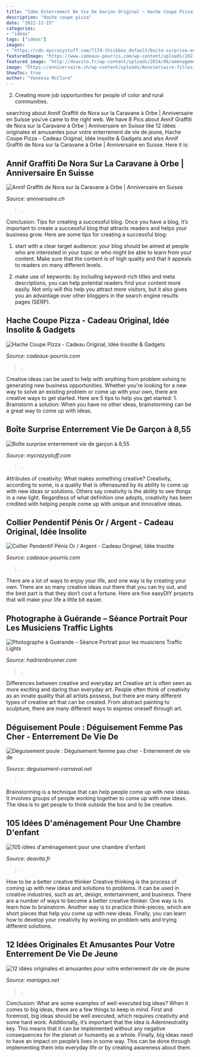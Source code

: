```yaml
---
title: "Idée Enterrement De Vie De Garçon Original ~ Hache Coupe Pizza"
description: "Hache coupe pizza"
date: "2022-11-15"
categories:
- "ideas"
tags: ["ideas"]
images:
- "https://cdn.mycrazystuff.com/7174-thickbox_default/boite-surprise-enterrement-vie-de-garcon.jpg"
featuredImage: "https://www.cadeaux-pourris.com/wp-content/uploads/2021/01/coupe-pizza-hache-768x768.jpg"
featured_image: "http://deavita.fr/wp-content/uploads/2014/06/aménagement-pour-une-chambre-denfant-garcon-bleu.jpg"
image: "https://anniversaire.ch/wp-content/uploads/Annviersaire-filles-Nora-Caravane-Orbe-Graffiti-3.jpg"
ShowToc: true
author: "Vanessa McClure"
---
```



2. Creating more job opportunities for people of color and rural communities. 

	

		
searching about Annif Graffiti de Nora sur la Caravane à Orbe | Anniversaire en Suisse you've came to the right web. We have 8 Pics about Annif Graffiti de Nora sur la Caravane à Orbe | Anniversaire en Suisse like 12 idées originales et amusantes pour votre enterrement de vie de jeune, Hache Coupe Pizza - Cadeau Original, Idée Insolite &amp; Gadgets and also Annif Graffiti de Nora sur la Caravane à Orbe | Anniversaire en Suisse. Here it is:
		
    
## Annif Graffiti De Nora Sur La Caravane à Orbe | Anniversaire En Suisse

<img loading=lazy src="https://anniversaire.ch/wp-content/uploads/Annviersaire-filles-Nora-Caravane-Orbe-Graffiti-3.jpg" onerror="this.onerror=null;this.src='https://tse3.mm.bing.net/th?id=OIP.jRDpiU4ye4HTQO6BLyvzhQHaGx&amp;pid=15.1';" alt="Annif Graffiti de Nora sur la Caravane à Orbe | Anniversaire en Suisse">

_Source: anniversaire.ch_

>. 

	

Conclusion: Tips for creating a successful blog.
Once you have a blog, it’s important to create a successful blog that attracts readers and helps your business grow. Here are some tips for creating a successful blog:
1. start with a clear target audience: your blog should be aimed at people who are interested in your topic or who might be able to learn from your content. Make sure that the content is of high quality and that it appeals to readers on many different levels.

2. make use of keywords: by including keyword-rich titles and meta descriptions, you can help potential readers find your content more easily. Not only will this help you attract more visitors, but it also gives you an advantage over other bloggers in the search engine results pages (SERP).


    
## Hache Coupe Pizza - Cadeau Original, Idée Insolite &amp; Gadgets

<img loading=lazy src="https://www.cadeaux-pourris.com/wp-content/uploads/2021/01/coupe-pizza-hache-768x768.jpg" onerror="this.onerror=null;this.src='https://tse2.mm.bing.net/th?id=OIP.6MqdG_2xU70BKUeco9ZLcQHaHa&amp;pid=15.1';" alt="Hache Coupe Pizza - Cadeau Original, Idée Insolite &amp; Gadgets">

_Source: cadeaux-pourris.com_

>. 

	

Creative ideas can be used to help with anything from problem solving to generating new business opportunities. Whether you're looking for a new way to solve an existing problem or come up with your own, there are creative ways to get started. Here are 5 tips to help you get started: 1. Brainstorm a solution: When you have no other ideas, brainstorming can be a great way to come up with ideas.

    
## Boîte Surprise Enterrement Vie De Garçon à 8,55

<img loading=lazy src="https://cdn.mycrazystuff.com/7174-thickbox_default/boite-surprise-enterrement-vie-de-garcon.jpg" onerror="this.onerror=null;this.src='https://tse4.mm.bing.net/th?id=OIP.Q7L-h9-5SS9g7t7qfDjiuAHaHa&amp;pid=15.1';" alt="Boîte surprise enterrement vie de garçon à 8,55">

_Source: mycrazystuff.com_

>. 

	

Attributes of creativity: What makes something creative?
Creativity, according to some, is a quality that is oftenasured by its ability to come up with new ideas or solutions. Others say creativity is the ability to see things in a new light. Regardless of what definition one adopts, creativity has been credited with helping people come up with unique and innovative ideas.

    
## Collier Pendentif Pénis Or / Argent - Cadeau Original, Idée Insolite

<img loading=lazy src="https://www.cadeaux-pourris.com/wp-content/uploads/2021/01/78460-kcuzwf.jpg" onerror="this.onerror=null;this.src='https://tse3.mm.bing.net/th?id=OIP.xQYO9Iq2uCJ8Y4sg4q1AAAHaHa&amp;pid=15.1';" alt="Collier Pendentif Pénis Or / Argent - Cadeau Original, Idée Insolite">

_Source: cadeaux-pourris.com_

>. 

	

There are a lot of ways to enjoy your life, and one way is by creating your own. There are so many creative ideas out there that you can try out, and the best part is that they don’t cost a fortune. Here are five easyDIY projects that will make your life a little bit easier.

    
## Photographe à Guérande – Séance Portrait Pour Les Musiciens Traffic Lights

<img loading=lazy src="http://www.hadrienbrunner.com/2011/wp-content/uploads/photographe-shooting-book-homme.jpg" onerror="this.onerror=null;this.src='https://tse3.mm.bing.net/th?id=OIP.Z3cGVEQnb9fM9XwnvJdGqAHaE7&amp;pid=15.1';" alt="Photographe à Guérande – Séance Portrait pour les musiciens Traffic Lights">

_Source: hadrienbrunner.com_

>. 

	

Differences between creative and everyday art
Creative art is often seen as more exciting and daring than everyday art. People often think of creativity as an innate quality that all artists possess, but there are many different types of creative art that can be created. From abstract painting to sculpture, there are many different ways to express oneself through art.

    
## Déguisement Poule : Déguisement Femme Pas Cher - Enterrement De Vie De

<img loading=lazy src="http://www.deguisement-carnaval.net/wp-content/uploads/2012/01/déguisement-poule.jpg" onerror="this.onerror=null;this.src='https://tse2.mm.bing.net/th?id=OIP.z_QBVA3k0Vec3LMdN5UKMAHaO0&amp;pid=15.1';" alt="Déguisement poule : Déguisement femme pas cher - Enterrement de vie de">

_Source: deguisement-carnaval.net_

>. 

	

Brainstorming is a technique that can help people come up with new ideas. It involves groups of people working together to come up with new ideas. The idea is to get people to think outside the box and to be creative.

    
## 105 Idées D&#039;aménagement Pour Une Chambre D&#039;enfant

<img loading=lazy src="http://deavita.fr/wp-content/uploads/2014/06/aménagement-pour-une-chambre-denfant-garcon-bleu.jpg" onerror="this.onerror=null;this.src='https://tse4.mm.bing.net/th?id=OIP.TKILs1tXukVlG578Y4mr7wHaE6&amp;pid=15.1';" alt="105 idées d&#039;aménagement pour une chambre d&#039;enfant">

_Source: deavita.fr_

>. 

	

How to be a better creative thinker
Creative thinking is the process of coming up with new ideas and solutions to problems. It can be used in creative industries, such as art, design, entertainment, and business. There are a number of ways to become a better creative thinker. One way is to learn how to brainstorm. Another way is to practice think-pieces, which are short pieces that help you come up with new ideas. Finally, you can learn how to develop your creativity by working on problem sets and trying different solutions.

    
## 12 Idées Originales Et Amusantes Pour Votre Enterrement De Vie De Jeune

<img loading=lazy src="https://cdn0.mariages.net/usr/9/5/6/6/cfb_253706.jpg" onerror="this.onerror=null;this.src='https://tse2.mm.bing.net/th?id=OIP.XIZ6PvFvCChAZj6jvacXlQAAAA&amp;pid=15.1';" alt="12 idées originales et amusantes pour votre enterrement de vie de jeune">

_Source: mariages.net_

>. 

	

Conclusion: What are some examples of well-executed big ideas?
When it comes to big ideas, there are a few things to keep in mind. First and foremost, big ideas should be well executed, which requires creativity and some hard work. Additionally, it’s important that the idea is Adenineutrality key. This means that it can be implemented without any negative consequences for the planet or humanity as a whole. Finally, big ideas need to have an impact on people’s lives in some way. This can be done through implementing them into everyday life or by creating awareness about them.

